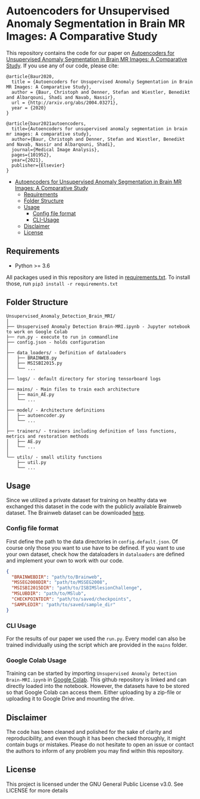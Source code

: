 # Autoencoders for Unsupervised Anomaly Segmentation in Brain MR Images: A Comparative Study

This repository contains the code for our paper on [Autoencoders for Unsupervised Anomaly Segmentation in Brain MR Images: A Comparative Study](https://www.sciencedirect.com/science/article/abs/pii/S1361841520303169). 
If you use any of our code, please cite:
```
@article{Baur2020,
  title = {Autoencoders for Unsupervised Anomaly Segmentation in Brain MR Images: A Comparative Study},
  author = {Baur, Christoph and Denner, Stefan and Wiestler, Benedikt and Albarqouni, Shadi and Navab, Nassir},
  url = {http://arxiv.org/abs/2004.03271},
  year = {2020}
}

```
```
@article{baur2021autoencoders,
  title={Autoencoders for unsupervised anomaly segmentation in brain mr images: A comparative study},
  author={Baur, Christoph and Denner, Stefan and Wiestler, Benedikt and Navab, Nassir and Albarqouni, Shadi},
  journal={Medical Image Analysis},
  pages={101952},
  year={2021},
  publisher={Elsevier}
}
```
* [Autoencoders for Unsupervised Anomaly Segmentation in Brain MR Images: A Comparative Study](#autoencoders-for-unsupervised-anomaly-segmentation-in-brain-mr-images-a-comparative-study)
  * [Requirements](#requirements)
  * [Folder Structure](#folder-structure)
  * [Usage](#usage)
      * [Config file format](#config-file-format)
      * [CLI-Usage](#cli-usage)
  * [Disclaimer](#disclaimer)
  * [License](#license)
    

<!-- /code_chunk_output -->

## Requirements
* Python >= 3.6

All packages used in this repository are listed in [requirements.txt](https://github.com/StefanDenn3r/Unsupervised_Anomaly_Detection_Brain_MRI/blob/master/requirements.txt).
To install those, run `pip3 install -r requirements.txt`


## Folder Structure
  ```
  Unsupervised_Anomaly_Detection_Brain_MRI/
  │
  ├── Unsupervised Anomaly Detection Brain-MRI.ipynb - Jupyter notebook to work on Google Colab
  ├── run.py - execute to run in commandline
  ├── config.json - holds configuration
  │
  ├── data_loaders/ - Definition of dataloaders
  │   ├── BRAINWEB.py
  │   ├── MSISBI2015.py
  │   └── ...
  │
  ├── logs/ - default directory for storing tensorboard logs
  │
  ├── mains/ - Main files to train each architecture
  │   ├── main_AE.py
  │   └── ...
  │
  ├── model/ - Architecture definitions
  │   ├── autoencoder.py
  │   └── ...
  │
  ├── trainers/ - trainers including definition of loss functions, metrics and restoration methods
  │   ├── AE.py
  │   └── ...
  │  
  └── utils/ - small utility functions
      ├── util.py
      └── ...
  ```

## Usage

Since we utilized a private dataset for training on healthy data we exchanged this dataset in the code with the publicly available Brainweb dataset. 
The Brainweb dataset can be downloaded [here](https://brainweb.bic.mni.mcgill.ca/).

### Config file format
First define the path to the data directories in `config.default.json`.
Of course only those you want to use have to be defined. 
If you want to use your own dataset, check how the dataloaders in `dataloaders` 
are defined and implement your own to work with our code.
```json
{
  "BRAINWEBDIR": "path/to/Brainweb",
  "MSSEG2008DIR": "path/to/MSSEG2008",
  "MSISBI2015DIR": "path/to/ISBIMSlesionChallenge",
  "MSLUBDIR": "path/to/MSlub",
  "CHECKPOINTDIR": "path/to/saved/checkpoints",
  "SAMPLEDIR": "path/to/saved/sample_dir"
}
```

### CLI Usage
For the results of our paper we used the `run.py`. 
Every model can also be trained individually using the script which are provided in the `mains` folder.


### Google Colab Usage
Training can be started by importing `Unsupervised Anomaly Detection Brain-MRI.ipynb` in [Google Colab](http://colab.research.google.com).
This github repository is linked and can directly loaded into the notebook. However, the datasets have to be stored so that Google Colab can access them. 
Either uploading by a zip-file or uploading it to Google Drive and mounting the drive.

## Disclaimer
The code has been cleaned and polished for the sake of clarity and reproducibility, and even though it has been checked thoroughly, it might contain bugs or mistakes. Please do not hesitate to open an issue or contact the authors to inform of any problem you may find within this repository.

## License
This project is licensed under the GNU General Public License v3.0. See LICENSE for more details
